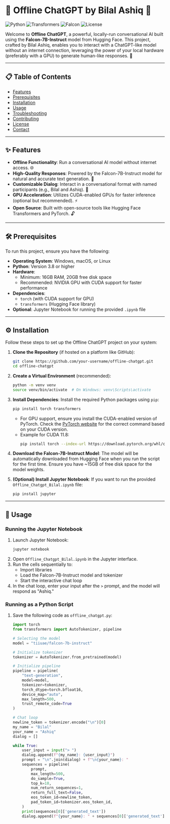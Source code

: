 # 🌟 Offline ChatGPT by Bilal Ashiq 🌟

![Python](https://img.shields.io/badge/Python-3.8+-blue.svg) ![Transformers](https://img.shields.io/badge/Transformers-HuggingFace-orange.svg) ![Falcon](https://img.shields.io/badge/Model-Falcon_7B_Instruct-green.svg) ![License](https://img.shields.io/badge/License-MIT-yellow.svg)

Welcome to **Offline ChatGPT**, a powerful, locally-run conversational AI built using the **Falcon-7B-Instruct** model from Hugging Face. This project, crafted by Bilal Ashiq, enables you to interact with a ChatGPT-like model without an internet connection, leveraging the power of your local hardware (preferably with a GPU) to generate human-like responses. 🚀

---

## 📋 Table of Contents
- [Features](#-features)
- [Prerequisites](#-prerequisites)
- [Installation](#-installation)
- [Usage](#-usage)
- [Troubleshooting](#-troubleshooting)
- [Contributing](#-contributing)
- [License](#-license)
- [Contact](#-contact)

---

## ✨ Features
- **Offline Functionality**: Run a conversational AI model without internet access. 🌐
- **High-Quality Responses**: Powered by the Falcon-7B-Instruct model for natural and accurate text generation. 🧠
- **Customizable Dialog**: Interact in a conversational format with named participants (e.g., Bilal and Ashiq). 💬
- **GPU Acceleration**: Utilizes CUDA-enabled GPUs for faster inference (optional but recommended). ⚡
- **Open Source**: Built with open-source tools like Hugging Face Transformers and PyTorch. 🔓

---

## 🛠 Prerequisites
To run this project, ensure you have the following:

- **Operating System**: Windows, macOS, or Linux
- **Python**: Version 3.8 or higher
- **Hardware**: 
  - Minimum: 16GB RAM, 20GB free disk space
  - Recommended: NVIDIA GPU with CUDA support for faster performance
- **Dependencies**: 
  - `torch` (with CUDA support for GPU)
  - `transformers` (Hugging Face library)
- **Optional**: Jupyter Notebook for running the provided `.ipynb` file

---

## ⚙️ Installation

Follow these steps to set up the Offline ChatGPT project on your system:

1. **Clone the Repository** (if hosted on a platform like GitHub):
   ```bash
   git clone https://github.com/your-username/offline-chatgpt.git
   cd offline-chatgpt
   ```

2. **Create a Virtual Environment** (recommended):
   ```bash
   python -m venv venv
   source venv/bin/activate  # On Windows: venv\Scripts\activate
   ```

3. **Install Dependencies**:
   Install the required Python packages using `pip`:
   ```bash
   pip install torch transformers
   ```
   - For GPU support, ensure you install the CUDA-enabled version of PyTorch. Check the [PyTorch website](https://pytorch.org/get-started/locally/) for the correct command based on your CUDA version.
   - Example for CUDA 11.8:
     ```bash
     pip install torch --index-url https://download.pytorch.org/whl/cu118
     ```

4. **Download the Falcon-7B-Instruct Model**:
   The model will be automatically downloaded from Hugging Face when you run the script for the first time. Ensure you have ~15GB of free disk space for the model weights.

5. **(Optional) Install Jupyter Notebook**:
   If you want to run the provided `Offline_Chatgpt_Bilal.ipynb` file:
   ```bash
   pip install jupyter
   ```

---

## 🚀 Usage

### Running the Jupyter Notebook
1. Launch Jupyter Notebook:
   ```bash
   jupyter notebook
   ```
2. Open `Offline_Chatgpt_Bilal.ipynb` in the Jupyter interface.
3. Run the cells sequentially to:
   - Import libraries
   - Load the Falcon-7B-Instruct model and tokenizer
   - Start the interactive chat loop
4. In the chat loop, enter your input after the `>` prompt, and the model will respond as "Ashiq."

### Running as a Python Script
1. Save the following code as `offline_chatgpt.py`:
   <xaiArtifact artifact_id="5c35e848-4978-4d5c-97f8-8d7d0519b554" artifact_version_id="5abeaca3-1114-4d58-84be-60cf02c14b08" title="offline_chatgpt.py" contentType="text/python">
   ```python
   import torch
   from transformers import AutoTokenizer, pipeline

   # Selecting the model
   model = "tiiuae/falcon-7b-instruct"

   # Initialize tokenizer
   tokenizer = AutoTokenizer.from_pretrained(model)

   # Initialize pipeline
   pipeline = pipeline(
       "text-generation",
       model=model,
       tokenizer=tokenizer,
       torch_dtype=torch.bfloat16,
       device_map="auto",
       max_length=500,
       trust_remote_code=True
   )

   # Chat loop
   newline_token = tokenizer.encode("\n")[0]
   my_name = "Bilal"
   your_name = "Ashiq"
   dialog = []

   while True:
       user_input = input("> ")
       dialog.append(f"{my_name}: {user_input}")
       prompt = "\n".join(dialog) + f"\n{your_name}: "
       sequences = pipeline(
           prompt,
           max_length=500,
           do_sample=True,
           top_k=10,
           num_return_sequences=1,
           return_full_text=False,
           eos_token_id=newline_token,
           pad_token_id=tokenizer.eos_token_id,
       )
       print(sequences[0]['generated_text'])
       dialog.append(f"{your_name}: " + sequences[0]['generated_text'])
   ```
